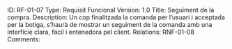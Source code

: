 ID: RF-01-07
Type: Requisit Funcional
Version: 1.0
Title: Seguiment de la compra.
Description: Un cop finalitzada la comanda per l’usuari i acceptada per la botiga, s’haurà de mostrar un seguiment de la comanda amb una interfície clara, fácil i entenedora pel client.
Relations: RNF-01-08
Comments:
